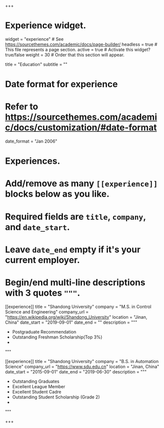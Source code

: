 +++
# Experience widget.
widget = "experience"  # See https://sourcethemes.com/academic/docs/page-builder/
headless = true  # This file represents a page section.
active = true  # Activate this widget? true/false
weight = 30  # Order that this section will appear.

title = "Education"
subtitle = ""

# Date format for experience
#   Refer to https://sourcethemes.com/academic/docs/customization/#date-format
date_format = "Jan 2006"

# Experiences.
#   Add/remove as many `[[experience]]` blocks below as you like.
#   Required fields are `title`, `company`, and `date_start`.
#   Leave `date_end` empty if it's your current employer.
#   Begin/end multi-line descriptions with 3 quotes `"""`.
[[experience]]
  title = "Shandong University"
  company = "M.S. in Control Science and Engineering"
  company_url = "https://en.wikipedia.org/wiki/Shandong_University"
  location = "Jinan, China"
  date_start = "2019-09-01"
  date_end = ""
  description = """
  
  * Postgraduate Recommendation
  * Outstanding Freshman Scholarship(Top 3%)
  * 
  
"""

[[experience]]
  title = "Shandong University"
  company = "B.S. in Automation Science"
  company_url = "https://www.sdu.edu.cn"
  location = "Jinan, China"
  date_start = "2015-09-01"
  date_end = "2019-06-30"
  description = """
  
  * Outstanding Graduates
  * Excellent League Member
  * Excellent Student Cadre
  * Outstanding Student Scholarship (Grade 2)
  *
  
  """

+++

